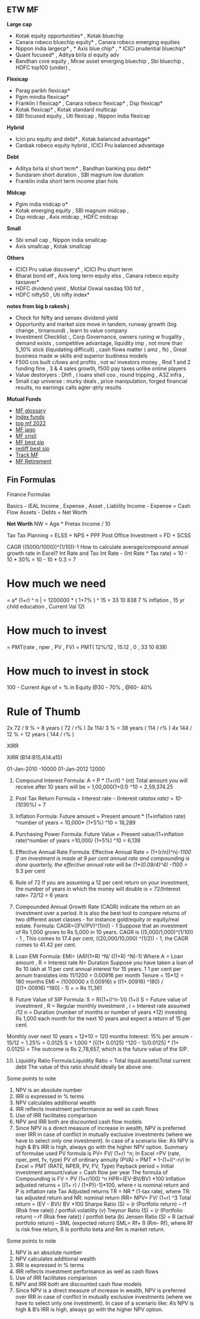 ## ETW MF
**Large cap**
* Kotak equity opportunities* , Kotak bluechip
* Canara robeco bluechip equity* , Canara robeco emerging equities
* Nippon india largecp*  , * Axis blue chip* , * ICICi prudential bluechip*
* Quant focused* ,  Aditya birla sl equity adv
* Bandhan core equity , Mirae asset emerging bluechip , Sbi bluechip , HDFC top100 (under) , 

**Flexicap**
* Parag parikh flexicap*
* Pgim mindia flexicap*
* Franklin I flexicap* , Canara robeco flexicap* , Dsp flexicap*
* Kotak flexicap* , Kotak standard multicap
* SBI focused equity , Uti flexicap  , Nippon india flexicap 

**Hybrid** 
* Icici pru equity and debt* , Kotak balanced advantage*
* Canbak robeco equity hybrid , ICICI Pru balanced advantage

**Debt** 
* Aditya birla sl short term* , Bandhan banking psu debt*
* Sundaram short duration , SBI magnum low duration 
* Franklin india short term income plan hols

**Midcap** 
* Pgim india midcap o*
* Kotak emerging equity , SBI magnum midcap , 
* Dsp midcap , Axis midcap , HDFC midcap

**Small** 
* Sbi small cap ,  Nippon india smallcap
* Axis smallcap , Kotak smallcap

**Others**
* ICICI Pru value discovery* , ICICI Pru short term
* Bharat bond etf  , Axis long term equity elss ,  Canara robeco equity taxsaver*
* HDFC dividend yield , Motilal Oswal nasdaq 100 fof , 
* HDFC nifty50 , Uti nifty index*

**notes from big b rakesh j**
* Check for Nifty and sensex dividend yield
* Opportunity and market size move in tandem, runway growth (big change , tirnaround) , learn to value company
* Investment Checklist :, Corp Governance,  owners runing w frugality , demand exists , competitive advantage,  liquidity imp , not more than 5_10% stick (liquidating difficult) , cash flows matter ( amz , fk) , Great business made w skills and superior budiness models
* F500 cos built c/lows and profits , not w/ investors money , Rnd 1 and 2 funding fine , 3 & 4 sales growth, f500 pay taxes unlike online players 
* Value destoryers : Dhfl , ( loans shell cos , round tripping  , A3Z infra , 
* Small cap universe : murky deals , price manipulation,  forged financial results,  no earnings calls agter qtrly results

**Mutual Funds**
* [MF glossary](https://cafemutual.com/glossary)
* [Index funds](https://in.investing.com/analysis/2-nifty-50-index-funds-with-lowest-expense-ratio-200593101)
* [top mf 2022](https://bemoneyaware.com/top-mutual-funds/)
* [MF jago](https://www.jagoinvestor.com/2012/05/mutual-funds-performance-vs-benchmark.html)
* [MF crisil](https://www.crisil.com/en/home/what-we-do/financial-products/mf-ranking.html)
* [MF best sip](https://www.etmoney.com/mutual-funds/featured/best-sip-funds/18)
* [rediff best sip](https://m.rediff.com/amp/getahead/report/the-best-sip-for-long-term-investment/20231031.htm)
* [Track MF](https://www.personalfn.com/dwl/Mutual-Funds/5-effective-ways-to-track-your-mutual-fund-investment-performance)
* [MF Retirement](https://economictimes.indiatimes.com/markets/expert-view/can-one-retire-just-by-investing-in-mutual-funds-atul-shinghal-explains/articleshow/98532487.cms)


## Fin Formulas
Finance Formulas

Basics - IEAL
Income , Expense , Asset , Liability 
Income - Expense = Cash Flow
Assets - Debts = Net Worth
 
**Net Worth**
NW = Age * Pretax Income / 10 
 
Tax 
Tax Planning = ELSS + NPS + PPF
Post Office Investment = FD + SCSS 
 
CAGR
((5000/1000))^(1/10))-1
How to calculate average/compound annual growth rate in Excel?
Int Rate and Tax 
Int Rate - (Int Rate * Tax rate)
= 10 - 10 * 30% = 10 - 10 * 0.3 = 7
 
# How much we need 
= a* (1+r) ^ n   |  = 1200000 * ( 1+7% ) ^ 15 = 33 10 838 
7 % inflation , 15 yr child education , Current Val 12l
 
# How much to invest 
= PMT(rate , nper , PV , FV) 
= PMT( 12%/12 , 15.12 , 0 , 33 10 838)
 
# How much to invest in stock 
100 -  Current Age of = % in Equity
@30 - 70% , @60- 40%
 
 
 
# Rule of Thumb
2x 72 / 9 % = 8 years ( 72 / r% ) 
3x 114/ 3 % = 38 years ( 114 / r% ) 
4x  144  / 12 % = 12 years ( 144 / r% ) 
 
XIRR
 
XIRR (B14:B15,A14:a15)
 
01-Jan-2010
-10000
01-Jan-2012
12000

 
1. Compound Interest 
Formula: A = P * (1+r/t) ^ (nt)
Total amount you will receive after 10 years will be  = 1,00,000(1+0.1) ^10 = 2,59,374.25
 
2. Post Tax Return
Formula = Interest rate - (Interest rate*tax rate)  = 10-(10*30%) = 7
 
3. Inflation
Formula: Future amount = Present amount * (1+inflation rate) ^number of years
= 10,000* (1+5%) ^10 = 16,289
 
4. Purchasing Power
Formula: Future Value = Present value/(1+inflation rate)^number of years
   =10,000/ (1+5%) ^10 = 6,139
 
5. Effective Annual Rate 
Formula: Effective Annual Rate = (1+(r/n))^n)-1*100
If an investment is made at 9 per cent annual rate and compounding is done quarterly, the effective annual rate will be (1+(0.09/4)^4) -1*100  = 9.3 per cent
 
6. Rule of 72 
If you are assuming a 12 per cent return on your investment, the number of years in which the money will double is = 72/Interest rate= 72/12 = 6 years 
 
7. Compounded Annual Growth Rate (CAGR)
indicate the return on an investment over a period. It is also the best tool to compare returns of two different asset classes - for instance gold/equity or equity/real estate. 
Formula:  CAGR=((FV/PV)^(1/n)) - 1
Suppose that an investment of Rs 1,000 grows to Rs 5,000 in 10 years.
CAGR is ((5,000/1,000)^(1/10)) - 1 , This comes to 17.4 per cent, 
((20,000/10,000) ^(1/2)) - 1, the CAGR comes to 41.42 per cent.
 
8. Loan EMI 
Formula: EMI= (A*R)*(1+R) ^N/ ((1+R) ^N)-1)
Where A = Loan amount ,  R = Interest rate N= Duration
Suppose you have taken a loan of Rs 10 lakh at 11 per cent annual interest for 15 years. 1
1 per cent per annum translates into 11/1200 = 0.00916 per month
Tenure = 15*12 = 180 months
EMI = (1000000 x 0.00916) x
((1+.00916) ^180) / ([(1+.00916) ^180] - 1)  = = Rs 11,361 
 
9. Future Value of SIP 
Formula: S = R((1+i)^n-1/i) (1+i)
S = Future value of investment ,   R = Regular monthly investment  , i = Interest rate assumed /12
n = Duration (number of months or number of years *12) investing Rs 1,000 each month for the next 10 years and expect a return of 15 per cent. 
 
Monthly over next 10 years = 12*10 = 120 months
Interest: 15% per annum - 15/12 = 1.25% = 0.0125
S = 1,000 * [{(1+ 0.0125) ^120 - 1}/0.0125] *  (1+ 0.0125)  = The outcome is Rs 2,78,657, which is the future value of the SIP.
 
10. Liquidity Ratio
Formula:Liquidity Ratio = Total liquid assets\Total current debt
The value of this ratio should ideally be above one. 
 
Some points to note
1. NPV is an absolute number
2. IRR is expressed in % terms
3. NPV calculates additional wealth
4. IRR reflects investment performance as well as cash flows
5. Use of IRR facilitates comparison
6. NPV and IRR both are discounted cash flow models
7. Since NPV is a direct measure of increase in wealth, NPV is preferred over IRR in case of conflict in mutually exclusive investments (where we have to select only one investment). In case of a scenario like: A’s NPV is high & B’s IRR is high, always go with the higher NPV option.
Summary of formulae used
PV formula is PV= FV/ (1+r) ^n; In Excel =PV (rate, nper, pmt, fv, type)
PV of ordinary annuity (PVA) = PMT * 1-(1+i)^-n/i
In Excel = PMT (RATE, NPER, PV, FV, Type)
Payback period = Initial investment amount/value ÷ Cash flow per year
The formula of Compounding is FV = PV (1+r/100) ^n
HPR=(EV-BV/BV) *100
Inflation adjusted returns = [(1+ r) / (1+P)}-1]*100, where r is nominal
return and P is inflation rate
Tax Adjusted returns TR = NR * (1-tax rate), where TR: tax adjusted
return and NR: nominal return
IRR= NPV= FV/ (1+r) ^3
Total return = (EV - BV)/ BV *100
Sharpe Ratio (S) = (r (Portfolio return) – rf (Risk free rate)) / portfoli
volatility (v)
Treynor Ratio (S) = (r (Portfolio return) – rf (Risk free rate)) / portfoli
beta (b)
Jensen Ratio (S) = R (actual portfolio return) – SML (expected return)
SML= Rf+ ß (Rm- Rf), where Rf is risk free return, ß is portfolio beta
and Rm is market return.
 
  

Some points to note
1. NPV is an absolute number
2. NPV calculates additional wealth
3. IRR is expressed in % terms
4. IRR reflects investment performance as well as cash flows
5. Use of IRR facilitates comparison
6. NPV and IRR both are discounted cash flow models
7. Since NPV is a direct measure of increase in wealth, NPV is preferred over IRR in case of conflict in mutually exclusive investments (where we have to select only one investment). In case of a scenario like: A’s NPV is high & B’s IRR is high, always go with the higher NPV option.


